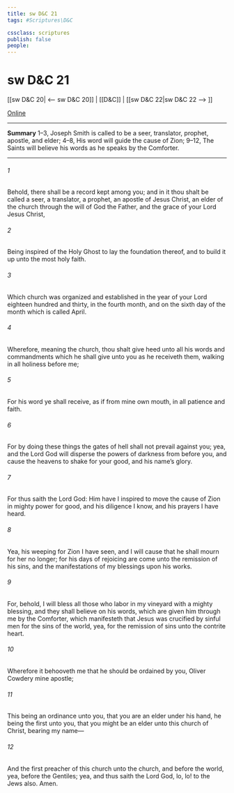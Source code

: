 ```yaml
---
title: sw D&C 21
tags: #Scriptures\D&C

cssclass: scriptures
publish: false
people:
---
```


# sw D&C 21
[[sw D&C 20| <-- sw D&C 20]] | [[D&C]] | [[sw D&C 22|sw D&C 22 --> ]]

[Online](https://churchofjesuschrist.org/study/scriptures/dc-testament/dc/21?lang=eng)

---
__Summary__
1–3, Joseph Smith is called to be a seer, translator, prophet, apostle, and elder; 4–8, His word will guide the cause of Zion; 9–12, The Saints will believe his words as he speaks by the Comforter.

---
###### 1 
Behold, there shall be a record kept among you; and in it thou shalt be called a seer, a translator, a prophet, an apostle of Jesus Christ, an elder of the church through the will of God the Father, and the grace of your Lord Jesus Christ,

###### 2 
Being inspired of the Holy Ghost to lay the foundation thereof, and to build it up unto the most holy faith.

###### 3 
Which church was organized and established in the year of your Lord eighteen hundred and thirty, in the fourth month, and on the sixth day of the month which is called April.

###### 4 
Wherefore, meaning the church, thou shalt give heed unto all his words and commandments which he shall give unto you as he receiveth them, walking in all holiness before me;

###### 5 
For his word ye shall receive, as if from mine own mouth, in all patience and faith.

###### 6 
For by doing these things the gates of hell shall not prevail against you; yea, and the Lord God will disperse the powers of darkness from before you, and cause the heavens to shake for your good, and his name’s glory.

###### 7 
For thus saith the Lord God: Him have I inspired to move the cause of Zion in mighty power for good, and his diligence I know, and his prayers I have heard.

###### 8 
Yea, his weeping for Zion I have seen, and I will cause that he shall mourn for her no longer; for his days of rejoicing are come unto the remission of his sins, and the manifestations of my blessings upon his works.

###### 9 
For, behold, I will bless all those who labor in my vineyard with a mighty blessing, and they shall believe on his words, which are given him through me by the Comforter, which manifesteth that Jesus was crucified by sinful men for the sins of the world, yea, for the remission of sins unto the contrite heart.

###### 10 
Wherefore it behooveth me that he should be ordained by you, Oliver Cowdery mine apostle;

###### 11 
This being an ordinance unto you, that you are an elder under his hand, he being the first unto you, that you might be an elder unto this church of Christ, bearing my name—

###### 12 
And the first preacher of this church unto the church, and before the world, yea, before the Gentiles; yea, and thus saith the Lord God, lo, lo! to the Jews also. Amen.

